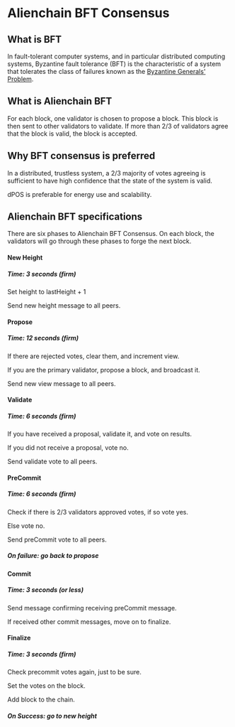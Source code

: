 # Alienchain BFT Consensus

## What is BFT

In fault-tolerant computer systems, and in particular distributed computing systems, Byzantine fault tolerance (BFT) is the characteristic of a system that tolerates the class of failures known as the [Byzantine Generals' Problem](https://en.wikipedia.org/wiki/Byzantine_fault_tolerance).

## What is Alienchain BFT

For each block, one validator is chosen to propose a block.  This block is then sent to other validators to validate.  If more than 2/3 of validators agree that the block is valid, the block is accepted.

## Why BFT consensus is preferred

In a distributed, trustless system, a 2/3 majority of votes agreeing is sufficient to have high confidence that the state of the system is valid.

dPOS is preferable for energy use and scalability.

## Alienchain BFT specifications

There are six phases to Alienchain BFT Consensus.  On each block, the validators will go through these phases to forge the next block.

#### New Height
##### Time: 3 seconds (firm)
Set height to lastHeight + 1

Send new height message to all peers.

#### Propose
##### Time: 12 seconds (firm)

If there are rejected votes, clear them, and increment view.

If you are the primary validator, propose a block, and broadcast it.

Send new view message to all peers.

#### Validate
##### Time: 6 seconds (firm)

If you have received a proposal, validate it, and vote on results.

If you did not receive a proposal, vote no.

Send validate vote to all peers.

#### PreCommit
##### Time: 6 seconds (firm)

Check if there is 2/3 validators approved votes, if so vote yes.

Else vote no.

Send preCommit vote to all peers.

##### On failure: go back to propose

#### Commit
##### Time: 3 seconds (or less)

Send message confirming receiving preCommit message.

If received other commit messages, move on to finalize.

#### Finalize
##### Time: 3 seconds (firm)

Check precommit votes again, just to be sure.

Set the votes on the block.

Add block to the chain.

##### On Success: go to new height
